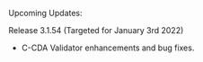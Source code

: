 
Upcoming Updates:

Release 3.1.54 (Targeted for January 3rd 2022)
* C-CDA Validator enhancements and bug fixes.

